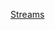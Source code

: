
[Streams](https://github.com/AUAP/AP2017/tree/master/Final_Project/Group%204/Final%20Project/RUNME)
